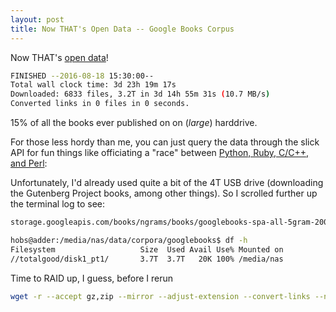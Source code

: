 ```yaml
---
layout: post
title: Now THAT's Open Data -- Google Books Corpus
---
```


Now THAT's [open data](http://storage.googleapis.com/books/ngrams/books/datasetsv2.html)!

```bash
FINISHED --2016-08-18 15:30:00--
Total wall clock time: 3d 23h 19m 17s
Downloaded: 6833 files, 3.2T in 3d 14h 55m 31s (10.7 MB/s)
Converted links in 0 files in 0 seconds.
```

15% of all the books ever published on on (*large*) harddrive.

For those less hordy than me, you can just query the data through the slick API for fun things like officiating a "race" between [Python, Ruby, C/C++, and Perl](https://books.google.com/ngrams/graph?content=Python+development%2CRuby+development%2CC+development%2CPerl+development&year_start=1800&year_end=2008&corpus=15&smoothing=2&share=&direct_url=t1%3B%2CPython%20development%3B%2Cc0%3B.t1%3B%2CRuby%20development%3B%2Cc0%3B.t1%3B%2CC%20development%3B%2Cc0%3B.t1%3B%2CPerl%20development%3B%2Cc0):

Unfortunately, I'd already used quite a bit of the 4T USB drive (downloading the Gutenberg Project books, among other things). So I scrolled further up the terminal log to see:

```bash
storage.googleapis.com/books/ngrams/books/googlebooks-spa-all-5gram-20090715-99.csv.zip: No space left on deviceCannot write to ‘storage.googleapis.com/books/ngrams/books/googlebooks-spa-all-5gram-20090715-99.csv.zip’ (Success).

hobs@adder:/media/nas/data/corpora/googlebooks$ df -h
Filesystem                   Size  Used Avail Use% Mounted on
//totalgood/disk1_pt1/       3.7T  3.7T   20K 100% /media/nas
```

Time to RAID up, I guess, before I rerun

```bash
wget -r --accept gz,zip --mirror --adjust-extension --convert-links --no-parent --backup-converted --level 1 http://storage.googleapis.com/books/ngrams/books/datasetsv2.html
```
